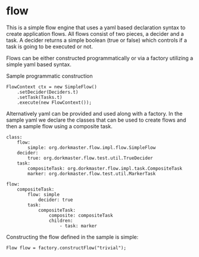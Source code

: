 # flow

This is a simple flow engine that uses a yaml based declaration syntax 
to create application flows.  All flows consist of two pieces, a decider 
and a task.  A decider returns a simple boolean (true or false) which 
controls if a task is going to be executed or not.

Flows can be either constructed programmatically or via a factory utilizing 
a simple yaml based syntax.

Sample programmatic construction

```
FlowContext ctx = new SimpleFlow()
    .setDecider(Deciders.t)
    .setTask(Tasks.t)
    .execute(new FlowContext());
```

Alternatively yaml can be provided and used along with a factory.  In the sample yaml 
we declare the classes that can be used to create flows and then a sample flow using
a composite task.

```
class:
    flow:
        simple: org.dorkmaster.flow.impl.flow.SimpleFlow
    decider:
        true: org.dorkmaster.flow.test.util.TrueDecider
    task:
        compositeTask: org.dorkmaster.flow.impl.task.CompositeTask
        marker: org.dorkmaster.flow.test.util.MarkerTask

flow:
    compositeTask:
        flow: simple
            decider: true
        task:
            compositeTask:
                composite: compositeTask
                children:
                    - task: marker
```

Constructing the flow defined in the sample is simple:

```
Flow flow = factory.constructFlow("trivial");
```

